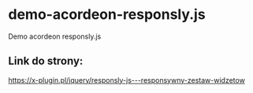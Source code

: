 # demo-acordeon-responsly.js
 Demo acordeon responsly.js
## Link do strony: 
https://x-plugin.pl/jquery/responsly-js---responsywny-zestaw-widzetow
